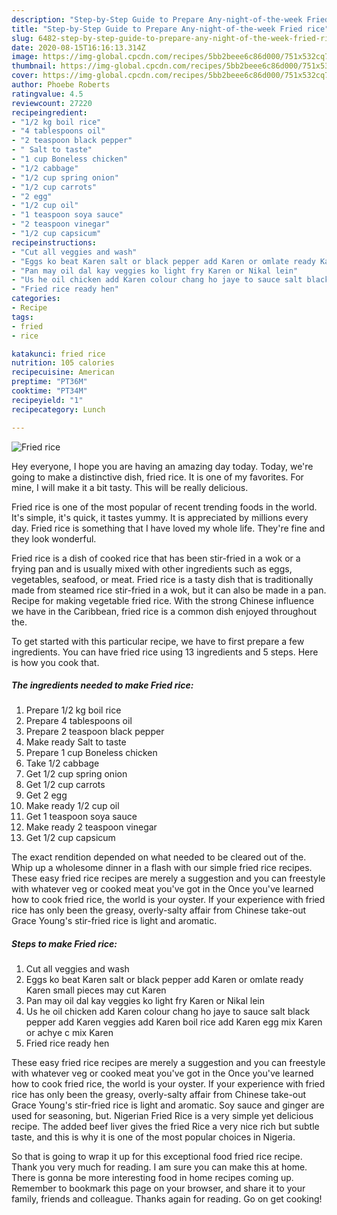 ```yaml
---
description: "Step-by-Step Guide to Prepare Any-night-of-the-week Fried rice"
title: "Step-by-Step Guide to Prepare Any-night-of-the-week Fried rice"
slug: 6482-step-by-step-guide-to-prepare-any-night-of-the-week-fried-rice
date: 2020-08-15T16:16:13.314Z
image: https://img-global.cpcdn.com/recipes/5bb2beee6c86d000/751x532cq70/fried-rice-recipe-main-photo.jpg
thumbnail: https://img-global.cpcdn.com/recipes/5bb2beee6c86d000/751x532cq70/fried-rice-recipe-main-photo.jpg
cover: https://img-global.cpcdn.com/recipes/5bb2beee6c86d000/751x532cq70/fried-rice-recipe-main-photo.jpg
author: Phoebe Roberts
ratingvalue: 4.5
reviewcount: 27220
recipeingredient:
- "1/2 kg boil rice"
- "4 tablespoons oil"
- "2 teaspoon black pepper"
- " Salt to taste"
- "1 cup Boneless chicken"
- "1/2 cabbage"
- "1/2 cup spring onion"
- "1/2 cup carrots"
- "2 egg"
- "1/2 cup oil"
- "1 teaspoon soya sauce"
- "2 teaspoon vinegar"
- "1/2 cup capsicum"
recipeinstructions:
- "Cut all veggies and wash"
- "Eggs ko beat Karen salt or black pepper add Karen or omlate ready Karen small pieces may cut Karen"
- "Pan may oil dal kay veggies ko light fry Karen or Nikal lein"
- "Us he oil chicken add Karen colour chang ho jaye to sauce salt black pepper add Karen veggies add Karen boil rice add Karen egg mix Karen or achye c mix Karen"
- "Fried rice ready hen"
categories:
- Recipe
tags:
- fried
- rice

katakunci: fried rice 
nutrition: 105 calories
recipecuisine: American
preptime: "PT36M"
cooktime: "PT34M"
recipeyield: "1"
recipecategory: Lunch

---
```



![Fried rice](https://img-global.cpcdn.com/recipes/5bb2beee6c86d000/751x532cq70/fried-rice-recipe-main-photo.jpg)

Hey everyone, I hope you are having an amazing day today. Today, we're going to make a distinctive dish, fried rice. It is one of my favorites. For mine, I will make it a bit tasty. This will be really delicious.

Fried rice is one of the most popular of recent trending foods in the world. It's simple, it's quick, it tastes yummy. It is appreciated by millions every day. Fried rice is something that I have loved my whole life. They're fine and they look wonderful.

Fried rice is a dish of cooked rice that has been stir-fried in a wok or a frying pan and is usually mixed with other ingredients such as eggs, vegetables, seafood, or meat. Fried rice is a tasty dish that is traditionally made from steamed rice stir-fried in a wok, but it can also be made in a pan. Recipe for making vegetable fried rice. With the strong Chinese influence we have in the Caribbean, fried rice is a common dish enjoyed throughout the.


To get started with this particular recipe, we have to first prepare a few ingredients. You can have fried rice using 13 ingredients and 5 steps. Here is how you cook that.

<!--inarticleads1-->

##### The ingredients needed to make Fried rice:

1. Prepare 1/2 kg boil rice
1. Prepare 4 tablespoons oil
1. Prepare 2 teaspoon black pepper
1. Make ready  Salt to taste
1. Prepare 1 cup Boneless chicken
1. Take 1/2 cabbage
1. Get 1/2 cup spring onion
1. Get 1/2 cup carrots
1. Get 2 egg
1. Make ready 1/2 cup oil
1. Get 1 teaspoon soya sauce
1. Make ready 2 teaspoon vinegar
1. Get 1/2 cup capsicum


The exact rendition depended on what needed to be cleared out of the. Whip up a wholesome dinner in a flash with our simple fried rice recipes. These easy fried rice recipes are merely a suggestion and you can freestyle with whatever veg or cooked meat you&#39;ve got in the Once you&#39;ve learned how to cook fried rice, the world is your oyster. If your experience with fried rice has only been the greasy, overly-salty affair from Chinese take-out Grace Young&#39;s stir-fried rice is light and aromatic. 

<!--inarticleads2-->

##### Steps to make Fried rice:

1. Cut all veggies and wash
1. Eggs ko beat Karen salt or black pepper add Karen or omlate ready Karen small pieces may cut Karen
1. Pan may oil dal kay veggies ko light fry Karen or Nikal lein
1. Us he oil chicken add Karen colour chang ho jaye to sauce salt black pepper add Karen veggies add Karen boil rice add Karen egg mix Karen or achye c mix Karen
1. Fried rice ready hen


These easy fried rice recipes are merely a suggestion and you can freestyle with whatever veg or cooked meat you&#39;ve got in the Once you&#39;ve learned how to cook fried rice, the world is your oyster. If your experience with fried rice has only been the greasy, overly-salty affair from Chinese take-out Grace Young&#39;s stir-fried rice is light and aromatic. Soy sauce and ginger are used for seasoning, but. Nigerian Fried Rice is a very simple yet delicious recipe. The added beef liver gives the fried Rice a very nice rich but subtle taste, and this is why it is one of the most popular choices in Nigeria. 

So that is going to wrap it up for this exceptional food fried rice recipe. Thank you very much for reading. I am sure you can make this at home. There is gonna be more interesting food in home recipes coming up. Remember to bookmark this page on your browser, and share it to your family, friends and colleague. Thanks again for reading. Go on get cooking!
